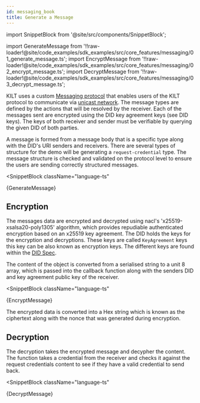 ```yaml
---
id: messaging_book
title: Generate a Message
---
```


import SnippetBlock from '@site/src/components/SnippetBlock';

import GenerateMessage from '!!raw-loader!@site/code_examples/sdk_examples/src/core_features/messaging/01_generate_message.ts';
import EncryptMessage from '!!raw-loader!@site/code_examples/sdk_examples/src/core_features/messaging/02_encrypt_message.ts';
import DecryptMessage from '!!raw-loader!@site/code_examples/sdk_examples/src/core_features/messaging/03_decrypt_message.ts';

KILT uses a custom [Messaging protocol](../../../../concepts/06_messaging.md) that enables users of the KILT protocol to communicate via [unicast network](https://en.wikipedia.org/wiki/Unicast).
The message types are defined by the actions that will be resolved by the receiver.
Each of the messages sent are encrypted using the DID key agreement keys (see DID keys).
The keys of both receiver and sender must be verifiable by querying the given DID of both parties.

A message is formed from a message body that is a specific type along with the DID's URI senders and receivers.
There are several types of structure for the demo will be generating a `request-credential` type.
The message structure is checked and validated on the protocol level to ensure the users are sending correctly structured messages.

<SnippetBlock
  className="language-ts"
>
  {GenerateMessage}
</SnippetBlock>

## Encryption

The messages data are encrypted and decrypted using nacl's 'x25519-xsalsa20-poly1305' algorithm, which provides repudiable authenticated encryption based on an x25519 key agreement.
The DID holds the keys for the encryption and decryptions.
These keys are called `KeyAgreement` keys this key can be also known as encryption keys.
The different keys are found within the [DID Spec](https://www.w3.org/TR/did-core/#verification-relationships).

The content of the object is converted from a serialised string to a unit 8 array, which is passed into the callback function along with the senders DID and key agreement public key of the receiver.

<SnippetBlock
  className="language-ts"
>
  {EncryptMessage}
</SnippetBlock>

The encrypted data is converted into a Hex string which is known as the ciphertext along with the nonce that was generated during encryption.

## Decryption

The decryption takes the encrypted message and decypher the content.
The function takes a credential from the receiver and checks it against the request credentials content to see if they have a valid credential to send back.

<SnippetBlock
  className="language-ts"
>
  {DecryptMessage}
</SnippetBlock>
